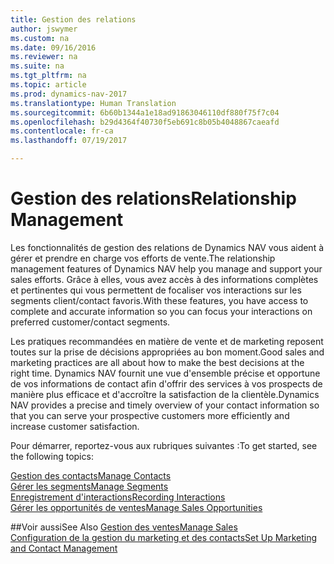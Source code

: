 ```yaml
---
title: Gestion des relations
author: jswymer
ms.custom: na
ms.date: 09/16/2016
ms.reviewer: na
ms.suite: na
ms.tgt_pltfrm: na
ms.topic: article
ms.prod: dynamics-nav-2017
ms.translationtype: Human Translation
ms.sourcegitcommit: 6b60b1344a1e18ad91863046110df880f75f7c04
ms.openlocfilehash: b29d4364f40730f5eb691c8b05b4048867caeafd
ms.contentlocale: fr-ca
ms.lasthandoff: 07/19/2017

---
```

# <a name="relationship-management"></a><span data-ttu-id="c8b9d-102">Gestion des relations</span><span class="sxs-lookup"><span data-stu-id="c8b9d-102">Relationship Management</span></span>
<span data-ttu-id="c8b9d-103">Les fonctionnalités de gestion des relations de Dynamics NAV vous aident à gérer et prendre en charge vos efforts de vente.</span><span class="sxs-lookup"><span data-stu-id="c8b9d-103">The relationship management features of Dynamics NAV help you manage and support your sales efforts.</span></span> <span data-ttu-id="c8b9d-104">Grâce à elles, vous avez accès à des informations complètes et pertinentes qui vous permettent de focaliser vos interactions sur les segments client/contact favoris.</span><span class="sxs-lookup"><span data-stu-id="c8b9d-104">With these features, you have access to complete and accurate information so you can focus your interactions on preferred customer/contact segments.</span></span>

<span data-ttu-id="c8b9d-105">Les pratiques recommandées en matière de vente et de marketing reposent toutes sur la prise de décisions appropriées au bon moment.</span><span class="sxs-lookup"><span data-stu-id="c8b9d-105">Good sales and marketing practices are all about how to make the best decisions at the right time.</span></span> <span data-ttu-id="c8b9d-106">Dynamics NAV fournit une vue d'ensemble précise et opportune de vos informations de contact afin d'offrir des services à vos prospects de manière plus efficace et d'accroître la satisfaction de la clientèle.</span><span class="sxs-lookup"><span data-stu-id="c8b9d-106">Dynamics NAV provides a precise and timely overview of your contact information so that you can serve your prospective customers more efficiently and increase customer satisfaction.</span></span>

<span data-ttu-id="c8b9d-107">Pour démarrer, reportez-vous aux rubriques suivantes :</span><span class="sxs-lookup"><span data-stu-id="c8b9d-107">To get started, see the following topics:</span></span>

[<span data-ttu-id="c8b9d-108">Gestion des contacts</span><span class="sxs-lookup"><span data-stu-id="c8b9d-108">Manage Contacts</span></span>](marketing-contacts.md)  
[<span data-ttu-id="c8b9d-109">Gérer les segments</span><span class="sxs-lookup"><span data-stu-id="c8b9d-109">Manage Segments</span></span>](marketing-segments.md)  
[<span data-ttu-id="c8b9d-110">Enregistrement d'interactions</span><span class="sxs-lookup"><span data-stu-id="c8b9d-110">Recording Interactions</span></span>](marketing-interactions.md)  
[<span data-ttu-id="c8b9d-111">Gérer les opportunités de ventes</span><span class="sxs-lookup"><span data-stu-id="c8b9d-111">Manage Sales Opportunities</span></span>](marketing-manage-sales-opportunities.md)

##<a name="see-also"></a><span data-ttu-id="c8b9d-112">Voir aussi</span><span class="sxs-lookup"><span data-stu-id="c8b9d-112">See Also</span></span>
[<span data-ttu-id="c8b9d-113">Gestion des ventes</span><span class="sxs-lookup"><span data-stu-id="c8b9d-113">Manage Sales</span></span>](sales-manage-sales.md)  
[<span data-ttu-id="c8b9d-114">Configuration de la gestion du marketing et des contacts</span><span class="sxs-lookup"><span data-stu-id="c8b9d-114">Set Up Marketing and Contact Management</span></span>](marketing-setup-marketing.md)

